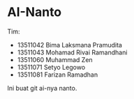 AI-Nanto
========
Tim:
- 13511042	Bima Laksmana Pramudita
- 13511043 Mohamad Rivai Ramandhani
- 13511060 Muhammad Zen
- 13511071 Setyo Legowo
- 13511081 Farizan Ramadhan


Ini buat git ai-nya nanto.
